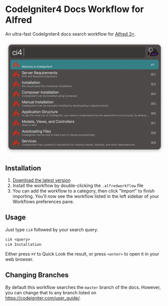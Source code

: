 # CodeIgniter4 Docs Workflow for Alfred

An ultra-fast CodeIgniter4 docs search workflow for [Alfred 3+](https://www.alfredapp.com).

![Screenshot](screenshot.png)

## Installation

1. [Download the latest version](https://github.com/wpdew-com/alfred-codeignier-docs)
2. Install the workflow by double-clicking the `.alfredworkflow` file
3. You can add the workflow to a category, then click "Import" to finish importing. You'll now see the workflow listed in the left sidebar of your Workflows preferences pane.

## Usage

Just type `ci4` followed by your search query.

```
ci4 <query>
ci4 Installation
```

Either press `⌘Y` to Quick Look the result, or press `<enter>` to open it in your web browser.

## Changing Branches

By default this workflow searches the `master` branch of the docs. However, you can change that to any branch listed on https://codeigniter.com/user_guide/.
